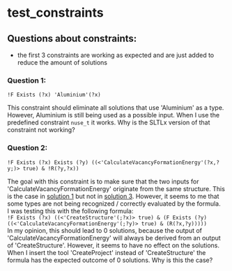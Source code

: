 # test_constraints

## Questions about constraints:

- the first 3 constraints are working as expected and are just added to reduce the amount of solutions

### Question 1:
```!F Exists (?x) 'Aluminium'(?x)```

This constraint should eliminate all solutions that use 'Aluminium' as a type. However, Aluminium is still being used as a possible input.
When I use the predefined constraint ```nuse_t``` it works. Why is the SLTLx version of that constraint not working?

### Question 2:
```!F Exists (?x) Exists (?y) ((<'CalculateVacancyFormationEnergy'(?x,?y;)> true) & !R(?y,?x))```

The goal with this constraint is to make sure that the two inputs for 'CalculateVacancyFormationEnergy' originate from the same structure. This is the case in [solution 1](test_constraints/solution/Figures/candidate_workflow_1.png) but not in [solution 3](test_constraints/solution/Figures/candidate_workflow_3.png). However, it seems to me that some types are not being recognized / correctly evaluated by the formula.\
I was testing this with the following formula:\
```!F Exists (?x) ((<'CreateStructure'(;?x)> true) & (F Exists (?y) ((<'CalculateVacancyFormationEnergy'(;?y)> true) & (R(?x,?y)))))```\
In my opinion, this should lead to 0 solutions, because the output of 'CalculateVacancyFormationEnergy' will always be derived from an output of 'CreateStructure'. However, it seems to have no effect on the solutions. When I insert the tool 'CreateProject' instead of 'CreateStructure' the formula has the expected outcome of 0 solutions. Why is this the case?
